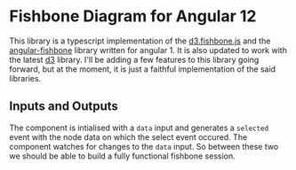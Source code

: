 # Fishbone Diagram for Angular 12

This library is a typescript implementation of the [d3.fishbone.js]() and the [angular-fishbone]() library written for angular 1. It is also updated to work with the latest [d3]() library. I'll be adding a few features to this library going forward, but at the moment, it is just a faithful implementation of the said libraries.

## Inputs and Outputs

The component is intialised with a `data` input and generates a `selected` event with the node data on which the select event occured. The component watches for changes to the `data` input. So between these two we should be able to build a fully functional fishbone session.